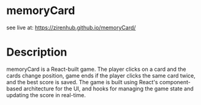 # memoryCard
see live at: https://zirenhub.github.io/memoryCard/

# Description
memoryCard is a React-built game. The player clicks on a card and the cards change position, game ends if the player clicks the same card twice, and the best score is saved. The game is built using React's component-based architecture for the UI, and hooks for managing the game state and updating the score in real-time.
